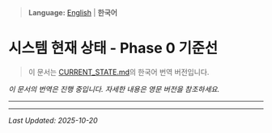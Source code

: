> **Language:** [English](CURRENT_STATE.md) | **한국어**

# 시스템 현재 상태 - Phase 0 기준선

> 이 문서는 [CURRENT_STATE.md](CURRENT_STATE.md)의 한국어 번역 버전입니다.

*이 문서의 번역은 진행 중입니다. 자세한 내용은 영문 버전을 참조하세요.*

---


---

*Last Updated: 2025-10-20*
